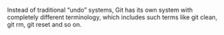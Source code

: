 Instead of traditional “undo” systems, Git has its own system with completely different terminology, which includes such terms like git clean, git rm, git reset and so on. 